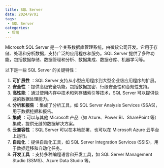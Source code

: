 ```yaml
---
title: SQL Server
date: 2024/9/01
tags:
 - SQL Server
categories:
 - 后端
---
```


Microsoft SQL Server 是一个关系数据库管理系统，由微软公司开发。它用于存储、处理和分析数据，支持广泛的应用程序和服务。SQL Server 提供了多种功能，包括数据存储、数据管理和分析、数据集成、数据仓库、机器学习等。

以下是一些 SQL Server 的关键特性：

1. **可扩展性** ：SQL Server 支持从小型应用程序到大型企业级应用程序的扩展。
2. **安全性** ：提供高级安全功能，包括数据加密、行级安全性和合规性支持。
3. **高性能** ：通过使用内存中技术和列存储索引等技术，SQL Server 可以提供快速的数据处理能力。
4. **分析和报告** ：集成了分析工具，如 SQL Server Analysis Services (SSAS)，用于数据挖掘和报告。
5. **集成** ：可以与其他 Microsoft 产品（如 Azure、Power BI、SharePoint 等）集成，提供无缝的数据解决方案。
6. **云兼容性** ：SQL Server 可以在本地部署，也可以在 Microsoft Azure 云平台上运行。
7. **自动化** ：提供自动化工具，如 SQL Server Integration Services (SSIS)，用于数据迁移和自动化任务。
8. **开发工具** ：支持多种编程语言和开发工具，如 SQL Server Management Studio (SSMS)、Azure Data Studio 等。
